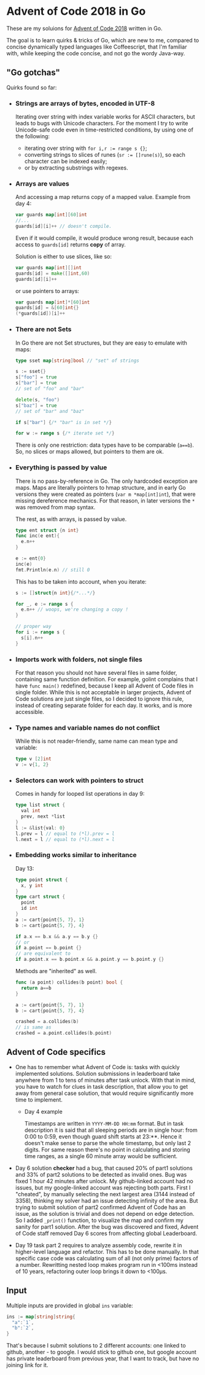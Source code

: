 # Advent of Code 2018 in Go

These are my soluions for [Advent of Code 2018](https://adventofcode.com/2018/) written in Go.

The goal is to learn quirks & tricks of Go, which are new to me, compared to concise dynamically typed languages like Coffeescript, that I'm familiar with, while keeping the code concise, and not go the wordy Java-way.

## "Go gotchas"

Quirks found so far:

* ### Strings are **arrays of bytes**, encoded in **UTF-8**

  Iterating over string with index variable works for ASCII characters, but leads to bugs with Unicode characters. For the moment I try to write Unicode-safe code even in time-restricted conditions, by using one of the following:
  * iterating over string with `for i,r := range s {}`;
  * converting strings to slices of runes (`sr := []rune(s)`), so each character can be indexed easily;
  * or by extracting substrings with regexes.

* ### Arrays are **values**

  And accessing a map returns copy of a mapped value. Example from day 4:

  ```go
  var guards map[int][60]int
  //...
  guards[id][i]++ // doesn't compile.
  ```

  Even if it would compile, it would produce wrong result, because each access to `guards[id]` returns **copy** of array.

  Solution is either to use slices, like so:

  ```go
  var guards map[int][]int
  guards[id] = make([]int,60)
  guards[id][i]++
  ```

   or use pointers to arrays:

   ```go
   var guards map[int]*[60]int
   guards[id] = &[60]int{}
   (*guards[id])[i]++
   ```

* ### There are not Sets

  In Go there are not Set structures, but they are easy to emulate with maps:

  ```go
  type sset map[string]bool // "set" of strings

  s := sset{}
  s["foo"] = true
  s["bar"] = true
  // set of "foo" and "bar"

  delete(s, "foo")
  s["baz"] = true
  // set of "bar" and "baz"

  if s["bar"] {/* "bar" is in set */}

  for w := range s {/* iterate set */}
  ```

  There is only one restriction: data types have to be comparable (`a==b`). So, no slices or maps allowed, but pointers to them are ok.

* ### Everything is passed by value

  There is no pass-by-reference in Go. The only hardcoded exception are maps. Maps are literally pointers to hmap structure, and in early Go versions they were created as pointers (`var m *map[int]int`), that were missing dereference mechanics. For that reason, in later versions the `*` was removed from map syntax.

  The rest, as with arrays, is passed by value.

  ```go
  type ent struct {n int}
  func inc(e ent){
    e.n++
  }

  e := ent{0}
  inc(e)
  fmt.Println(e.n) // still 0
  ```

  This has to be taken into account, when you iterate:

  ```go
  s := []struct{n int}{/*...*/}

  for _, e := range s {
    e.n++ // woops, we're changing a copy !
  }

  // proper way
  for i := range s {
    s[i].n++
  }

  ```

* ### Imports work with folders, not single files

  For that reason you should not have several files in same folder, containing same function definition. For example, golint complains that I have `func main()` redefined, because I keep all Advent of Code files in single folder. While this is not acceptable in larger projects, Advent of Code solutions are just single files, so I decided to ignore this rule, instead of creating separate folder for each day. It works, and is more accessible.

* ### Type names and variable names do not conflict

  While this is not reader-friendly, same name can mean type and variable:

  ```go
  type v [2]int
  v := v{1, 2}
  ```

* ### Selectors can work with pointers to struct

  Comes in handy for looped list operations in day 9:

  ```go
  type list struct {
    val int
    prev, next *list
  }
  l := &list{val: 0}
  l.prev = l // equal to (*l).prev = l
  l.next = l // equal to (*l).next = l
  ```

* ### Embedding works similar to inheritance

  Day 13:

  ```go
  type point struct {
    x, y int
  }
  type cart struct {
    point
    id int
  }
  a := cart{point{5, 7}, 1}
  b := cart{point{5, 7}, 4}

  if a.x == b.x && a.y == b.y {}
  // or
  if a.point == b.point {}
  // are equivalent to
  if a.point.x == b.point.x && a.point.y == b.point.y {}
  ```

  Methods are "inherited" as well.

  ```go
  func (a point) collides(b point) bool {
    return a==b
  }

  a := cart{point{5, 7}, 1}
  b := cart{point{5, 7}, 4}

  crashed = a.collides(b)
  // is same as
  crashed = a.point.collides(b.point)
  ```

## Advent of Code specifics

* One has to remember what Advent of Code is: tasks with quickly implemented solutions. Solution submissions in leaderboard take anywhere from 1 to tens of minutes after task unlock. With that in mind, you have to watch for clues in task description, that allow you to get away from general case solution, that would require significantly more time to implement.

  * Day 4 example

    Timestamps are written in `YYYY-MM-DD HH:mm` format. But in task description it is said that all sleeping periods are in single hour: from 0:00 to 0:59, even though guard shift starts at 23:**. Hence it doesn't make sense to parse the whole timestamp, but only last 2 digits. For same reason there's no point in calculating and storing time ranges, as a single 60 minute array would be sufficient.

* Day 6 solution **checker** had a bug, that caused 20% of part1 solutions and 33% of part2 solutions to be detected as invalid ones. Bug was fixed 1 hour 42 minutes after unlock. My github-linked account had no issues, but my google-linked account was rejecting both parts. First I "cheated", by manually selecting the next largest area (3144 instead of 3358), thinking my solver had an issue detecting infinity of the area. But trying to submit solution of part2 confirmed Advent of Code has an issue, as the solution is trivial and does not depend on edge detection. So I added `_print()` function, to visualize the map and confirm my sanity for part1 solution. After the bug was discovered and fixed, Advent of Code staff removed Day 6 scores from affecting global Leaderboard.

* Day 19 task part 2 requires to analyze assembly code, rewrite it in higher-level language and refactor. This has to be done manually. In that specific case code was calculating sum of all (not only prime) factors of a number. Rewritting nested loop makes program run in <100ms instead of 10 years, refactoring outer loop brings it down to <100µs.

## Input

Multiple inputs are provided in global `ins` variable:

```go
ins := map[string]string{
  "a":`1`,
  "b":`2`,
}
```

That's because I submit solutions to 2 different accounts: one linked to github, another - to google. I would stick to github one, but google account has private leaderboard from previous year, that I want to track, but have no joining link for it.

